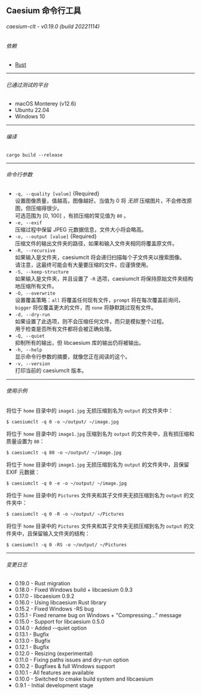 ## Caesium 命令行工具
###### caesium-clt - v0.19.0 (build 20221114)

###### 依赖
* [Rust](https://www.rust-lang.org/tools/install)
----------

###### 已通过测试的平台
* macOS Monterey (v12.6)
* Ubuntu 22.04
* Windows 10

----------

###### 编译
`cargo build --release`

----------

###### 命令行参数
- `-q, --quality [value]` {Required}  
  设置图像质量，值越高，图像越好。当值为 0 将 _无损_ 压缩图片，不会修改原图，但压缩得很少。  
  可选范围为 [0, 100] ，有损压缩的常见值为 `80` 。
- `-e, --exif`  
  压缩过程中保留 JPEG 元数据信息，文件大小将会略高。
- `-o, --output [value]` {Required}  
  压缩文件的输出文件夹的路径，如果和输入文件夹相同将覆盖原文件。
- `-R, --recursive`  
  如果输入是文件夹，caesiumclt 将会递归扫描每个子文件夹以搜索图像。  
  请注意，这最终可能会有大量要压缩的文件，应谨慎使用。
- `-S, --keep-structure`  
  如果输入是文件夹，并且设置了 `-R` 选项，caesiumclt 将保持原始文件夹结构地压缩所有文件。
- `-O, --overwrite`  
  设置覆盖策略：`all` 将覆盖任何现有文件，`prompt` 将在每次覆盖前询问，`bigger` 将仅覆盖更大的文件，而 `none` 将静默跳过现有文件。
- `-d, --dry-run`  
  如果设置了此选项，则不会压缩任何文件，而只是模拟整个过程。   
  用于检查是否所有文件都将会被正确处理。
- `-Q, --quiet`  
  抑制所有的输出，但 libcaesium 库的输出仍将被输出。
- `-h, --help`  
  显示命令行参数的摘要，就像您正在阅读的这个。
- `-v, --version`  
  打印当前的 caesiumclt 版本。


----------

###### 使用示例

将位于 `home` 目录中的 `image1.jpg` 无损压缩到名为 `output` 的文件夹中：
```
$ caesiumclt -q 0 -o ~/output/ ~/image.jpg
```

将位于 `home` 目录中的 `image1.jpg` 压缩到名为 `output` 的文件夹中，且有损压缩和质量设置为 `80`：
```
$ caesiumclt -q 80 -o ~/output/ ~/image.jpg
```

将位于 `home` 目录中的 `image1.jpg` 无损压缩到名为 `output` 的文件夹中，且保留 EXIF 元数据：
```
$ caesiumclt -q 0 -e -o ~/output/ ~/image.jpg
```

将位于 `home` 目录中的 `Pictures` 文件夹和其子文件夹无损压缩到名为 `output` 的文件夹中：
```
$ caesiumclt -q 0 -R -o ~/output/ ~/Pictures
```

将位于 `home` 目录中的 `Pictures` 文件夹和其子文件夹无损压缩到名为 `output` 的文件夹中，且保留输入文件夹的结构：
```
$ caesiumclt -q 0 -RS -o ~/output/ ~/Pictures
```

----------

###### 变更日志
* 0.19.0 - Rust migration
* 0.18.0 - Fixed Windows build + libcaesium 0.9.3
* 0.17.0 - libcaesium 0.9.2
* 0.16.0 - Using libcaesium Rust library
* 0.15.2 - Fixed Windows -RS bug
* 0.15.1 - Fixed rename bug on Windows + "Compressing..." message
* 0.15.0 - Support for libcaesium 0.5.0
* 0.14.0 - Added --quiet option
* 0.13.1 - Bugfix
* 0.13.0 - Bugfix
* 0.12.1 - Bugfix
* 0.12.0 - Resizing (experimental)
* 0.11.0 - Fixing paths issues and dry-run option
* 0.10.2 - Bugfixes & full Windows support
* 0.10.1 - All features are available
* 0.10.0 - Switched to cmake build system and libcaesium
* 0.9.1 - Initial development stage
